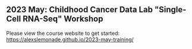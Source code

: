 ## 2023 May: Childhood Cancer Data Lab "Single-Cell RNA-Seq" Workshop

Please view the course website to get started: https://alexslemonade.github.io/2023-may-training/
